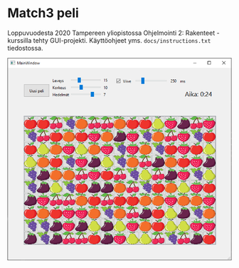 # Match3 peli
Loppuvuodesta 2020 Tampereen yliopistossa Ohjelmointi 2: Rakenteet -kurssilla tehty GUI-projekti. Käyttöohjeet yms. `docs/instructions.txt` tiedostossa.

![Kuva pelistä](docs/match3.PNG)